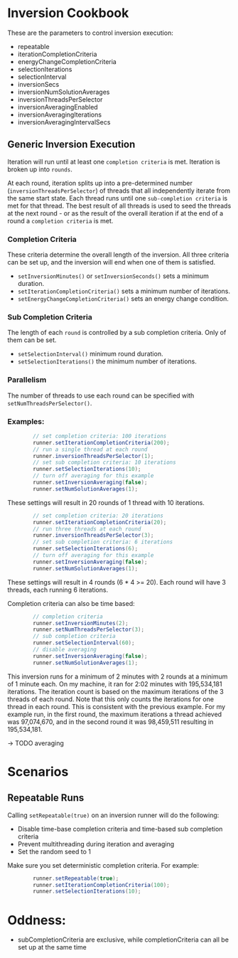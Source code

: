 # Inversion Cookbook

These are the parameters to control inversion execution:

- repeatable
- iterationCompletionCriteria
- energyChangeCompletionCriteria
- selectionIterations
- selectionInterval
- inversionSecs
- inversionNumSolutionAverages
- inversionThreadsPerSelector
- inversionAveragingEnabled
- inversionAveragingIterations
- inversionAveragingIntervalSecs

## Generic Inversion Execution

Iteration will run until at least one `completion criteria` is met. Iteration is broken up into `rounds`. 

At each round, iteration splits up into a pre-determined number (`inversionThreadsPerSelector`) of threads that all independently iterate from the same start state. Each thread runs until one `sub-completion criteria` is met for that thread. The best result of all threads is used to seed the threads at the next round - or as the result of the overall iteration if at the end of a round a `completion criteria` is met.

### Completion Criteria

These criteria determine the overall length of the inversion. All three criteria can be set up, and the inversion will end when one of them is satisfied.
- `setInversionMinutes()` or `setInversionSeconds()` sets a minimum duration.
- `setIterationCompletionCriteria()` sets a minimum number of iterations.
- `setEnergyChangeCompletionCriteria()` sets an energy change condition.

### Sub Completion Criteria

The length of each `round` is controlled by a sub completion criteria. Only of them can be set.
- `setSelectionInterval()` minimum round duration.
- `setSelectionIterations()` the minimum number of iterations.

### Parallelism

The number of threads to use each round can be specified with `setNumThreadsPerSelector()`.

### Examples:
```Java
        // set completion criteria: 100 iterations
        runner.setIterationCompletionCriteria(200);
        // run a single thread at each round 
        runner.inversionThreadsPerSelector(1);
        // set sub completion criteria: 10 iterations
        runner.setSelectionIterations(10);
        // turn off averaging for this example
        runner.setInversionAveraging(false);
        runner.setNumSolutionAverages(1);
```

These settings will result in 20 rounds of 1 thread with 10 iterations.

```Java
        // set completion criteria: 20 iterations
        runner.setIterationCompletionCriteria(20);
        // run three threads at each round 
        runner.inversionThreadsPerSelector(3);
        // set sub completion criteria: 6 iterations
        runner.setSelectionIterations(6);
        // turn off averaging for this example
        runner.setInversionAveraging(false);
        runner.setNumSolutionAverages(1);
```

These settings will result in 4 rounds (6 * 4 >= 20). Each round will have 3 threads, each running 6 iterations.

Completion criteria can also be time based:

```java
        // completion criteria
        runner.setInversionMinutes(2);
        runner.setNumThreadsPerSelector(3);
        // sub completion criteria
        runner.setSelectionInterval(60);
        // disable averaging
        runner.setInversionAveraging(false);
        runner.setNumSolutionAverages(1);
```

This inversion runs for a minimum of 2 minutes with 2 rounds at a minimum of 1 minute each. On my machine, it ran for 2:02 minutes with 195,534,181 iterations. The iteration count is based on the maximum iterations of the 3 threads of each round. Note that this only counts the iterations for one thread in each round. This is consistent with the previous example. For my example run, in the first round, the maximum iterations a thread achieved was 97,074,670, and in the second round it was 98,459,511 resulting in 195,534,181. 


-> TODO averaging



# Scenarios

## Repeatable Runs

Calling `setRepeatable(true)` on an inversion runner will do the following:
- Disable time-base completion criteria and time-based sub completion criteria
- Prevent multithreading during iteration and averaging
- Set the random seed to 1

Make sure you set deterministic completion criteria. For example:

```Java
        runner.setRepeatable(true);
        runner.setIterationCompletionCriteria(100);
        runner.setSelectionIterations(10);
```


# Oddness:

- subCompletionCriteria are exclusive, while completionCriteria can all be set up at the same time
